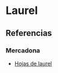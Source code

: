 # Laurel

## Referencias

### Mercadona 

* [Hojas de laurel](https://tienda.mercadona.es/product/19431/hoja-laurel-hacendado-paquete)